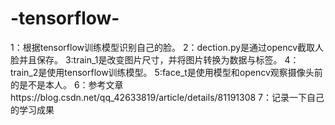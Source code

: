 # -tensorflow-
1：根据tensorflow训练模型识别自己的脸。
2：dection.py是通过opencv截取人脸并且保存。
3:train_1是改变图片尺寸，并将图片转换为数据与标签。
4：train_2是使用tensorflow训练模型。
5:face_t是使用模型和opencv观察摄像头前的是不是本人。
6：参考文章https://blog.csdn.net/qq_42633819/article/details/81191308
7：记录一下自己的学习成果
